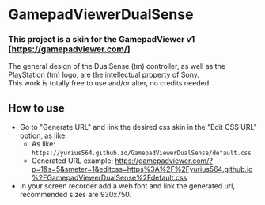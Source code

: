 # GamepadViewerDualSense

### This project is a skin for the GamepadViewer v1 [https://gamepadviewer.com/]

The general design of the DualSense (tm) controller, as well as the PlayStation (tm) logo, are the intellectual property of Sony.
<br>This work is totally free to use and/or alter, no credits needed.

## How to use
- Go to "Generate URL" and link the desired css skin in the "Edit CSS URL" option, as like.
  - As like: `https://yurius564.github.io/GamepadViewerDualSense/default.css`
  - Generated URL example: https://gamepadviewer.com/?p=1&s=5&smeter=1&editcss=https%3A%2F%2Fyurius564.github.io%2FGamepadViewerDualSense%2Fdefault.css
- In your screen recorder add a web font and link the generated url, recommended sizes are 930x750.
